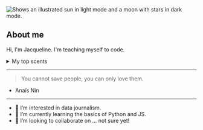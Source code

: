 <picture>
 <source media="(prefers-color-scheme: dark)" srcset="https://www.surfertoday.com/images/stories/ocean-breaking-wave.jpg" </srcset>
 <source media="(prefers-color-scheme: light)" srcset="https://www.google.com/url?sa=i&url=https%3A%2F%2Fnegativespace.co%2Fsnow-capped-mountains%2F&psig=AOvVaw2Q1yNhgI3SxYOU8880Wbgo&ust=1704329320043000&source=images&cd=vfe&opi=89978449&ved=0CBIQjRxqFwoTCODbltL_v4MDFQAAAAAdAAAAABAD">
  <img alt="Shows an illustrated sun in light mode and a moon with stars in dark mode." src="https://user-images.githubusercontent.com/25423296/163456779-a8556205-d0a5-45e2-ac17-42d089e3c3f8.png"YOUR-ALT-TEXT" src="YOUR-DEFAULT-IMAGE">
</picture>

## About me

<!-- TO DO: Add more information to the about me section with emojis -->

Hi, I'm Jacqueline. I'm teaching myself to code.

<details>
<summary>My top scents</summary>

  | Rank | Favorite Scents |
|-----:|---------------|
|     1| Patchouli              |
|     2| Petrichor               |
|     3| Anise               |

</details>

---
> You cannot save people, you can only love them.
- Anaïs Nin
---
  


- 👀 I’m interested in data journalism. 
- 🌱 I’m currently learning the basics of Python and JS. 
- 💞️ I’m looking to collaborate on ... not sure yet!




<!---
bridgettezjacqueline/bridgettezjacqueline is a ✨ special ✨ repository because its `README.md` (this file) appears on your GitHub profile.
You can click the Preview link to take a look at your changes.
--->
